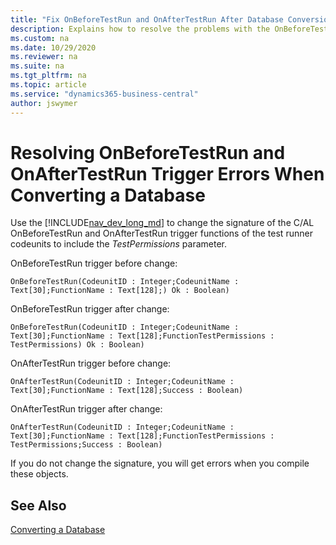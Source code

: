 ```yaml
---
title: "Fix OnBeforeTestRun and OnAfterTestRun After Database Conversion"
description: Explains how to resolve the problems with the OnBeforeTestRun and OnAfterTestRun triggers you convert a Dynamics NAV database.
ms.custom: na
ms.date: 10/29/2020
ms.reviewer: na
ms.suite: na
ms.tgt_pltfrm: na
ms.topic: article
ms.service: "dynamics365-business-central"
author: jswymer
---
```


# Resolving OnBeforeTestRun and OnAfterTestRun Trigger Errors When Converting a Database

Use the [!INCLUDE[nav_dev_long_md](../developer/includes/nav_dev_long_md.md)] to change the signature of the C/AL OnBeforeTestRun and OnAfterTestRun trigger functions of the test runner codeunits to include the *TestPermissions* parameter.

OnBeforeTestRun trigger before change:
```
OnBeforeTestRun(CodeunitID : Integer;CodeunitName : Text[30];FunctionName : Text[128];) Ok : Boolean)
```
OnBeforeTestRun trigger after change:
```
OnBeforeTestRun(CodeunitID : Integer;CodeunitName : Text[30];FunctionName : Text[128];FunctionTestPermissions : TestPermissions) Ok : Boolean)
```
OnAfterTestRun trigger before change:
```
OnAfterTestRun(CodeunitID : Integer;CodeunitName : Text[30];FunctionName : Text[128];Success : Boolean)
```
OnAfterTestRun trigger after change:
```
OnAfterTestRun(CodeunitID : Integer;CodeunitName : Text[30];FunctionName : Text[128];FunctionTestPermissions : TestPermissions;Success : Boolean)
```
If you do not change the signature, you will get errors when you compile these objects.

## See Also  
 [Converting a Database](Converting-a-Database.md)  
